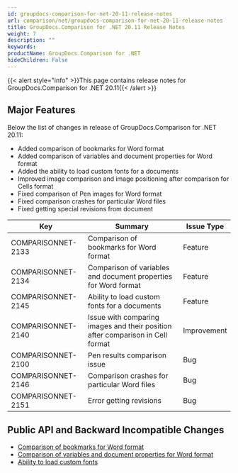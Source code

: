 ```yaml
---
id: groupdocs-comparison-for-net-20-11-release-notes
url: comparison/net/groupdocs-comparison-for-net-20-11-release-notes
title: GroupDocs.Comparison for .NET 20.11 Release Notes
weight: 7
description: ""
keywords: 
productName: GroupDocs.Comparison for .NET
hideChildren: False
---
```

{{< alert style="info" >}}This page contains release notes for GroupDocs.Comparison for .NET 20.11{{< /alert >}}

## Major Features

Below the list of changes in release of GroupDocs.Comparison for .NET 20.11:
*   Added comparison of bookmarks for Word format
*   Added comparison of variables and document properties for Word format
*   Added the ability to load custom fonts for a documents
*   Improved image comparison and image positioning after comparison for Cells format
*   Fixed comparison of Pen images for Word format
*   Fixed сomparison crashes for particular Word files
*   Fixed getting special revisions from document


		
| Key | Summary | Issue Type |
| --- | --- | --- |
| COMPARISONNET-2133 | Comparison of bookmarks for Word format | Feature |
| COMPARISONNET-2134 | Comparison of variables and document properties for Word format | Feature |
| COMPARISONNET-2145 | Ability to load custom fonts for a documents | Feature |
| COMPARISONNET-2140 | Issue with comparing images and their position after comparison in Cell format | Improvement |
| COMPARISONNET-2100 | Pen results comparison issue | Bug |
| COMPARISONNET-2146 | Comparison crashes for particular Word files | Bug |
| COMPARISONNET-2151 | Error getting revisions | Bug |


## Public API and Backward Incompatible Changes

*   [Сomparison of bookmarks for Word format](https://docs.groupdocs.com/comparison/net/compare-bookmarks-in-word/)
*   [Comparison of variables and document properties for Word format](https://docs.groupdocs.com/comparison/net/compare-of-variables-and-document-properties/)
*   [Ability to load custom fonts](https://docs.groupdocs.com/comparison/net/load-custom-fonts/)
